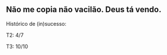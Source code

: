 Não me copia não vacilão. Deus tá vendo.
-------------------------
Histórico de (in)sucesso:

T2: 4/7

T3: 10/10
